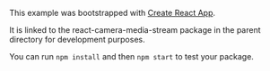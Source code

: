 This example was bootstrapped with [Create React App](https://github.com/facebook/create-react-app).

It is linked to the react-camera-media-stream package in the parent directory for development purposes.

You can run `npm install` and then `npm start` to test your package.

